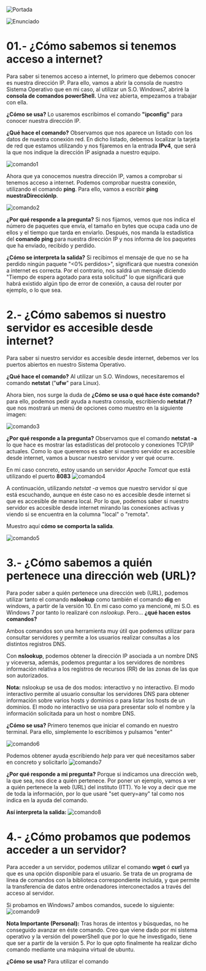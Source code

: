 
![Portada](imagenes/portada.png)

![Enunciado](imagenes/enunciado01.png)


# 01.- ¿Cómo sabemos si tenemos acceso a internet? 

Para saber si tenemos acceso a internet, lo primero que debemos conocer es nuestra dirección IP. Para ello, vamos a abrir la consola de nuestro Sistema Operativo que en mi caso, al utilizar un S.O. Windows7, abriré la **consola de comandos powerShell.** Una vez abierta, empezamos a trabajar con ella. 

**¿Cómo se usa?** Lo usaremos escribimos el comando **"ipconfig"** para conocer nuestra dirección IP. 

**¿Qué hace el comando?** Observamos que nos aparece un listado con los datos de nuestra conexión red. En dicho listado, debemos localizar la tarjeta de red que estamos utilizando y nos fijaremos en la entrada **IPv4**, que será la que nos indique la dirección IP asignada a nuestro equipo.

![comando1](imagenes/comando1.png)


Ahora que ya conocemos nuestra dirección IP, vamos a comprobar si tenemos acceso a internet. Podemos comprobar nuestra conexión, utilizando el comando **ping**. Para ello, vamos a escribir **ping nuestraDirecciónIp**.

![comando2](imagenes/comando2.png)

**¿Por qué responde a la pregunta?** Si nos fijamos, vemos que nos indica el número de paquetes que envía, el tamaño en bytes que ocupa cada uno de ellos y el tiempo que tarda en enviarlo. Después, nos manda la estadística del **comando ping** para nuestra dirección IP y nos informa de los paquetes que ha enviado, recibido y perdido. 

**¿Cómo se interpreta la salida?** Si recibimos el mensaje de que no se ha perdido ningún paquete "<0% perdidos>", significará que nuestra conexión a internet es correcta. Por el contrario, nos saldrá un mensaje diciendo "Tiempo de espera agotado para esta solicitud" lo que significará que habrá existido algún tipo de error de conexión, a causa del router por ejemplo, o lo que sea.

# 2.- ¿Cómo sabemos si nuestro servidor es accesible desde internet? 

Para saber si nuestro servidor es accesible desde internet, debemos ver los puertos abiertos en nuestro Sistema Operativo. 

**¿Qué hace el comando?** Al utilizar un S.O. Windows, necesitaremos el comando **netstat** ("**ufw**" para Linux).

Ahora bien, nos surge la duda de **¿Cómo se usa o qué hace éste comando?** para ello, podemos pedir ayuda a nuestra consola, escribiendo **netstat /?** que nos mostrará un menú de opciones como muestro en la siguiente imagen:

![comando3](imagenes/comando3.png)

**¿Por qué responde a la pregunta?** Observamos que el comando **netstat -a** lo que hace es mostrar las estadísticas del protocolo y conexiones TCP/IP actuales. Como lo que queremos es saber si nuestro servidor es accesible desde internet, vamos a buscar nuestro servidor y ver qué ocurre. 

En mi caso concreto, estoy usando un servidor *Apache Tomcat* que está utilizando el puerto **8083**
![comando4](imagenes/comando4.png)

A continuación, utilizando *netstat -a* vemos que nuestro servidor sí que está escuchando, aunque en éste caso no es accesible desde internet si que es accesible de manera local. Por lo que, podemos saber si nuestro servidor es accesible desde internet mirando las conexiones activas y viendo si se encuentra en la columna "local" o "remota". 

Muestro aquí **cómo se comporta la salida**.

![comando5](imagenes/comando5.png)


# 3.- ¿Cómo sabemos a quién pertenece una dirección web (URL)?

Para poder saber a quién pertenece una dirección web (URL), podemos utilizar tanto el comando **nslookup** como también el comando **dig** en windows, a partir de la versión 10. En mi caso como ya mencioné, mi S.O. es Windows 7 por tanto lo realizaré con *nslookup*. Pero... **¿qué hacen estos comandos?**

Ambos comandos son una herramienta muy útil que podemos utilizar para consultar servidores y permite a los usuarios realizar consultas a los distintos registros DNS. 

Con **nslookup**, podemos obtener la dirección IP asociada a un nombre DNS y viceversa, además, podemos preguntar a los servidores de nombres información relativa a los registros de recursos (RR) de las zonas de las que son autorizados.

**Nota:** nslookup se usa de dos modos: interactivo y no interactivo. El modo interactivo permite al usuario consultar los servidores DNS para obtener información sobre varios hosts y dominios o para listar los hosts de un dominios. El modo no interactivo se usa para presentar solo el nombre y la información solicitada para un host o nombre DNS.

**¿Cómo se usa?**
Primero tenemos que iniciar el comando en nuestro terminal. Para ello, simplemente lo escribimos y pulsamos "enter"

![comando6](imagenes/comando6.png)

Podemos obtener ayuda escribiendo *help* para ver qué necesitamos saber en concreto y solicitarlo
![comando7](imagenes/comando7.png)

**¿Por qué responde a mi pregunta?** Porque si indicamos una dirección web, la que sea, nos dice a quién pertenece. Por poner un ejemplo, vamos a ver a quién pertenece la web (URL) del instituto (ITT). Yo le voy a decir que me de toda la información, por lo que usaré "set query=any" tal como nos indica en la ayuda del comando.

**Así interpreta la salida:**
![comando8](imagenes/comando8.png)

# 4.- ¿Cómo probamos que podemos acceder a un servidor?

Para acceder a un servidor, podemos utilizar el comando **wget** ó **curl** ya que es una opción disponible para el usuario. Se trata de un programa de línea de comandos con la biblioteca correspondiente incluida, y que permite la transferencia de datos entre ordenadores interconectados a través del acceso al servidor.

Si probamos en Windows7 ambos comandos, sucede lo siguiente:
![comando9](imagenes/comando9.png)

**Nota Importante (Personal):** Tras horas de intentos y búsquedas, no he conseguido avanzar en éste comando. Creo que viene dado por mi sistema operativo y la versión del powerShell que por lo que he investigado, tiene que ser a partir de la versión 5. Por lo que opto finalmente ha realizar dicho comando mediante una máquina virtual de ubuntu.  

**¿Cómo se usa?** Para utilizar el comando 

